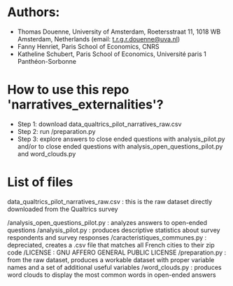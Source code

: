 # Authors:
- Thomas Douenne, University of Amsterdam, Roetersstraat 11, 1018 WB Amsterdam, Netherlands (email: t.r.g.r.douenne@uva.nl)
- Fanny Henriet, Paris School of Economics, CNRS
- Katheline Schubert, Paris School of Economics, Université paris 1 Panthéon-Sorbonne

# How to use this repo 'narratives_externalities'?
- Step 1: download data_qualtrics_pilot_narratives_raw.csv
- Step 2: run /preparation.py
- Step 3: explore answers to close ended questions with analysis_pilot.py
    and/or to close ended questions with analysis_open_questions_pilot.py and word_clouds.py

# List of files
data_qualtrics_pilot_narratives_raw.csv : this is the raw dataset directly downloaded from the Qualtrics survey

/analysis_open_questions_pilot.py : analyzes answers to open-ended questions
/analysis_pilot.py : produces descriptive statistics about survey respondents and survey responses
/caracteristiques_communes.py : depreciated, creates a .csv file that matches all French cities to their zip code
/LICENSE : GNU AFFERO GENERAL PUBLIC LICENSE
/preparation.py : from the raw dataset, produces a workable dataset with proper variable names and a set of additional useful variables
/word_clouds.py : produces word clouds to display the most common words in open-ended answers
